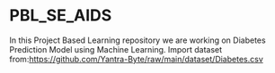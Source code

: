 # PBL_SE_AIDS
In this Project Based Learning repository we are working on Diabetes Prediction Model using Machine Learning. 
Import dataset from:https://github.com/Yantra-Byte/raw/main/dataset/Diabetes.csv
